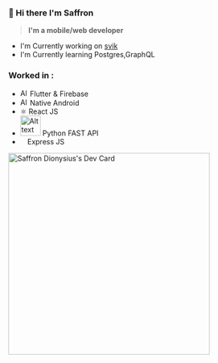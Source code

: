 ### 👋 Hi there I'm Saffron
>**I'm a mobile/web developer**
- I'm Currently working on [svik]
- I'm Currently learning Postgres,GraphQL
### Worked in  :
- <img title="a title" alt="Alt text" width=15 src="https://cdn.discordapp.com/emojis/427942750277730305.webp?size=56&quality=lossless"> Flutter & Firebase
- <img title="a title" alt="Alt text" width=15 src="https://cdn.discordapp.com/emojis/680140378078183482.webp?size=56&quality=lossless"> Native Android
- ⚛️ React JS
- <img title="a title" alt="Alt text" width=40 src="https://fastapi.tiangolo.com/img/logo-margin/logo-teal.png"> Python FAST API
- <img src="https://external-content.duckduckgo.com/ip3/expressjs.com.ico" width=10> Express JS

<a href="https://app.daily.dev/sdionysius"><img src="https://api.daily.dev/devcards/52e133cfa9bb436e957bde128f02daf0.png?r=hhd" width="400" alt="Saffron Dionysius's Dev Card"/></a>





 [#flutter]: https://flutter.dev
 [svik]: https://svik-app.web.app
